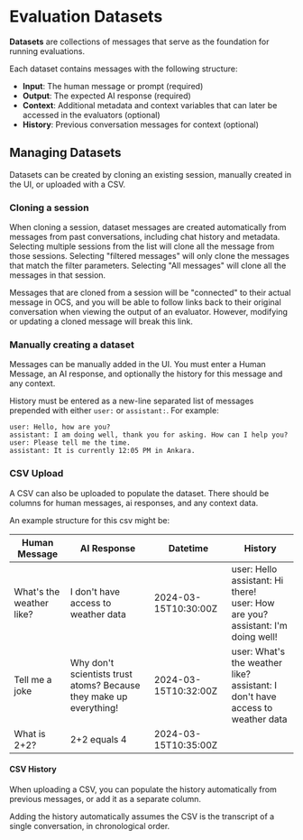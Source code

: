 # Evaluation Datasets

**Datasets** are collections of messages that serve as the foundation for running evaluations.

Each dataset contains messages with the following structure:

- **Input**: The human message or prompt (required)
- **Output**: The expected AI response (required)
- **Context**: Additional metadata and context variables that can later be accessed in the evaluators (optional)
- **History**: Previous conversation messages for context (optional)

## Managing Datasets

Datasets can be created by cloning an existing session, manually created in the UI, or uploaded with a CSV.

### Cloning a session

When cloning a session, dataset messages are created automatically from messages from past conversations, including chat history and metadata. Selecting multiple sessions from the list will clone all the message from those sessions. Selecting "filtered messages" will only clone the messages that match the filter parameters. Selecting "All messages" will clone all the messages in that session.

Messages that are cloned from a session will be "connected" to their actual message in OCS, and you will be able to follow links back to their original conversation when viewing the output of an evaluator. However, modifying or updating a cloned message will break this link.

### Manually creating a dataset

Messages can be manually added in the UI. You must enter a Human Message, an AI response, and optionally the history for this message and any context.

History must be entered as a new-line separated list of messages prepended with either `user:` or `assistant:`. For example:


```
user: Hello, how are you?
assistant: I am doing well, thank you for asking. How can I help you?
user: Please tell me the time.
assistant: It is currently 12:05 PM in Ankara.
```

### CSV Upload

A CSV can also be uploaded to populate the dataset. There should be columns for human messages, ai responses, and any context data.

An example structure for this csv might be:

| Human Message | AI Response | Datetime | History |
|---------------|-------------|----------|---------|
| What's the weather like? | I don't have access to weather data | 2024-03-15T10:30:00Z | user: Hello<br/>assistant: Hi there!<br/>user: How are you?<br/>assistant: I'm doing well! |
| Tell me a joke | Why don't scientists trust atoms? Because they make up everything! | 2024-03-15T10:32:00Z | user: What's the weather like?<br/>assistant: I don't have access to weather data |
| What is 2+2? | 2+2 equals 4 | 2024-03-15T10:35:00Z | |

#### CSV History

When uploading a CSV, you can populate the history automatically from previous messages, or add it as a separate column.

Adding the history automatically assumes the CSV is the transcript of a single conversation, in chronological order.
